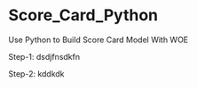 # Score_Card_Python
Use Python to Build Score Card Model With WOE

Step-1:
dsdjfnsdkfn

Step-2:
kddkdk

